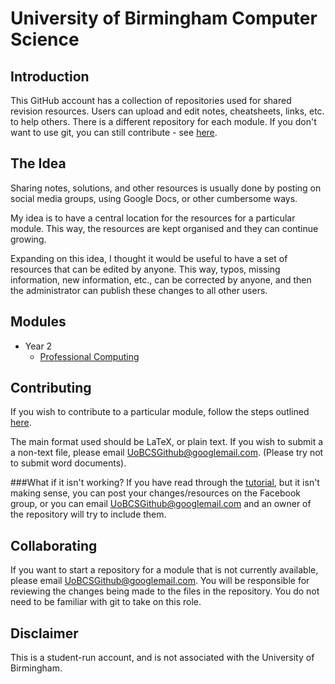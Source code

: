 University of Birmingham Computer Science
=========================================

Introduction
------------
This GitHub account has a collection of repositories used for shared revision resources. Users can upload and edit notes, cheatsheets, links, etc. to help others. There is a different repository for each module. If you don't want to use git, you can still contribute - see [here][tutorial-link].

The Idea
--------
Sharing notes, solutions, and other resources is usually done by posting on social media groups, using Google Docs, or other cumbersome ways. 

My idea is to have a central location for the resources for a particular module. This way, the resources are kept organised and they can continue growing.

Expanding on this idea, I thought it would be useful to have a set of resources that can be edited by anyone. This way, typos, missing information, new information, etc., can be corrected by anyone, and then the administrator can publish these changes to all other users.

Modules
-------
- Year 2
	- [Professional Computing](https://github.com/UoB-CS-Students/Year-2-Prof-Comp)

Contributing
------------
If you wish to contribute to a particular module, follow the steps outlined [here][tutorial-link]. 

The main format used should be LaTeX, or plain text. If you wish to submit a a non-text file, please email [UoBCSGithub@googlemail.com][contact]. (Please try not to submit word documents).
	
###What if it isn't working?
If you have read through the [tutorial][tutorial-link], but it isn't making sense, you can post your changes/resources on the Facebook group, or you can email [UoBCSGithub@googlemail.com][contact] and an owner of the repository will try to include them.

Collaborating
-------------
If you want to start a repository for a module that is not currently available, please email [UoBCSGithub@googlemail.com][contact]. You will be responsible for reviewing the changes being made to the files in the repository. You do not need to be familiar with git to take on this role.

Disclaimer
----------
This is a student-run account, and is not associated with the University of Birmingham.


[tutorial-link]: contributing/Basic-contribution.md
[contact]: mailto:UoBCSGithub@googlemail.com